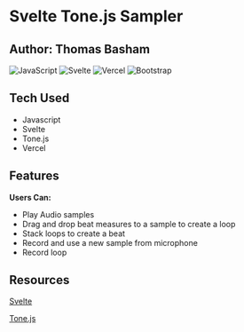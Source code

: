 # Svelte Tone.js Sampler

## Author: **Thomas Basham**

![JavaScript](https://img.shields.io/badge/javascript-%23323330.svg?style=for-the-badge&logo=javascript&logoColor=%23F7DF1E)
![Svelte](https://img.shields.io/badge/svelte-%23f1413d.svg?style=for-the-badge&logo=svelte&logoColor=white)
![Vercel](https://img.shields.io/badge/Vercel-000000?style=for-the-badge&logo=vercel&logoColor=white)
![Bootstrap](https://img.shields.io/badge/bootstrap-%23563D7C.svg?style=for-the-badge&logo=bootstrap&logoColor=white)

## Tech Used

- Javascript
- Svelte
- Tone.js
- Vercel

## Features

**Users Can:**

- Play Audio samples
- Drag and drop beat measures to a sample to create a loop
- Stack loops to create a beat
- Record and use a new sample from microphone
- Record loop

## Resources

[Svelte](https://svelte.dev)

[Tone.js](https://tonejs.github.io)
